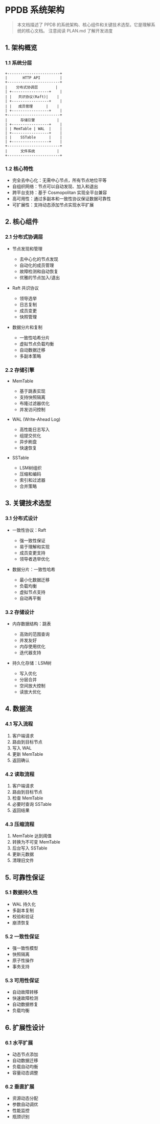 # PPDB 系统架构

> 本文档描述了 PPDB 的系统架构、核心组件和关键技术选型。它是理解系统的核心文档。
> 注意阅读 PLAN.md 了解开发进度

## 1. 架构概览

### 1.1 系统分层
```
+------------------------+
|       HTTP API         |
+------------------------+
|    分布式协调层        |
| +-----------------+    |
| |   共识协议(Raft)|    |
| +-----------------+    |
| |   成员管理      |    |
| +-----------------+    |
+------------------------+
|      存储引擎          |
| +-----------------+    |
| | MemTable | WAL  |    |
| +-----------------+    |
| |    SSTable      |    |
| +-----------------+    |
+------------------------+
|      文件系统          |
+------------------------+
```

### 1.2 核心特性
- 完全去中心化：无需中心节点，所有节点地位平等
- 自组织网络：节点可以自动发现、加入和退出
- 跨平台支持：基于 Cosmopolitan 实现全平台兼容
- 高可用性：通过多副本和一致性协议保证数据可靠性
- 可扩展性：支持动态添加节点实现水平扩展

## 2. 核心组件

### 2.1 分布式协调层
- 节点发现和管理
  * 去中心化的节点发现
  * 自动化的成员管理
  * 故障检测和自动恢复
  * 优雅的节点加入/退出

- Raft 共识协议
  * 领导选举
  * 日志复制
  * 成员变更
  * 快照管理

- 数据分片和复制
  * 一致性哈希分片
  * 虚拟节点负载均衡
  * 自动数据迁移
  * 多副本策略

### 2.2 存储引擎
- MemTable
  * 基于跳表实现
  * 支持快照隔离
  * 布隆过滤器优化
  * 并发访问控制

- WAL (Write-Ahead Log)
  * 高性能日志写入
  * 组提交优化
  * 异步刷盘
  * 快速恢复

- SSTable
  * LSM树组织
  * 压缩和编码
  * 索引和过滤器
  * 合并策略

## 3. 关键技术选型

### 3.1 分布式设计
- 一致性协议：Raft
  * 强一致性保证
  * 易于理解和实现
  * 成员变更支持
  * 领导者选举优化

- 数据分片：一致性哈希
  * 最小化数据迁移
  * 负载均衡
  * 虚拟节点支持
  * 自动再平衡

### 3.2 存储设计
- 内存数据结构：跳表
  * 高效的范围查询
  * 并发友好
  * 内存使用优化
  * 迭代器支持

- 持久化存储：LSM树
  * 写入优化
  * 分层合并
  * 空间放大控制
  * 读放大优化

## 4. 数据流

### 4.1 写入流程
1. 客户端请求
2. 路由到目标节点
3. 写入 WAL
4. 更新 MemTable
5. 返回确认

### 4.2 读取流程
1. 客户端请求
2. 路由到目标节点
3. 检查 MemTable
4. 必要时查询 SSTable
5. 返回结果

### 4.3 压缩流程
1. MemTable 达到阈值
2. 转换为不可变 MemTable
3. 后台写入 SSTable
4. 更新元数据
5. 清理旧文件

## 5. 可靠性保证

### 5.1 数据持久性
- WAL 持久化
- 多副本复制
- 校验和验证
- 崩溃恢复

### 5.2 一致性保证
- 强一致性模型
- 快照隔离
- 原子性操作
- 事务支持

### 5.3 可用性保证
- 自动故障转移
- 快速故障检测
- 自动数据修复
- 负载均衡

## 6. 扩展性设计

### 6.1 水平扩展
- 动态节点添加
- 自动数据迁移
- 负载自动均衡
- 容量动态调整

### 6.2 垂直扩展
- 资源动态分配
- 参数自动调优
- 性能监控
- 瓶颈识别 